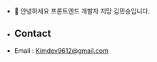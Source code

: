 - 👋 안녕하세요 프론트엔드 개발자 지망 김민승입니다.
- ## Contact
- Email : Kimdev9612@gmail.com
<!---
KMS9612/KMS9612 is a ✨ special ✨ repository because its `README.md` (this file) appears on your GitHub profile.
You can click the Preview link to take a look at your changes.
--->
